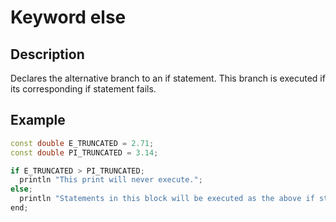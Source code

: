 # Keyword else

## Description

Declares the alternative branch to an if statement. This branch is executed if its corresponding if statement fails.

## Example

```cpp
const double E_TRUNCATED = 2.71;
const double PI_TRUNCATED = 3.14;

if E_TRUNCATED > PI_TRUNCATED;
  println "This print will never execute.";
else;
  println "Statements in this block will be executed as the above if statement fails.";
end;
```
